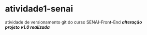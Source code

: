 # atividade1-senai
atividade de versionamento git do curso SENAI-Front-End
***alteração projeto v1.0 realizada***
